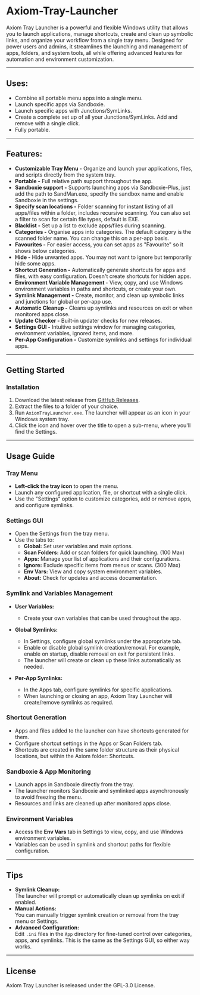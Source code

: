 # Axiom-Tray-Launcher
Axiom Tray Launcher is a powerful and flexible Windows utility that allows you to launch applications, manage shortcuts, create and clean up symbolic links, and organize your workflow from a single tray menu. Designed for power users and admins, it streamlines the launching and management of apps, folders, and system tools, all while offering advanced features for automation and environment customization.

---

## Uses:
- Combine all portable menu apps into a single menu.
- Launch specific apps via Sandboxie.
- Launch specific apps with Junctions/SymLinks.
- Create a complete set up of all your Junctions/SymLinks. Add and remove with a single click.
- Fully portable.

---

## Features:
- **Customizable Tray Menu -** Organize and launch your applications, files, and scripts directly from the system tray.
- **Portable -** Full relative path support throughout the app.
- **Sandboxie support -** Supports launching apps via Sandboxie-Plus, just add the path to SandMan.exe, specify the sandbox name and enable Sandboxie in the settings.
- **Specify scan locations -** Folder scanning for instant listing of all apps/files within a folder, includes recursive scanning. You can also set a filter to scan for certain file types, default is EXE.
- **Blacklist -** Set up a list to exclude apps/files during scanning.
- **Categories -** Organise apps into categories. The default category is the scanned folder name. You can change this on a per-app basis.
- **Favourites -** For easier access, you can set apps as "Favourite" so it shows below categories.
- **Hide -** Hide unwanted apps. You may not want to ignore but temporarily hide some apps.
- **Shortcut Generation -** Automatically generate shortcuts for apps and files, with easy configuration. Doesn't create shortcuts for hidden apps.
- **Environment Variable Management -** View, copy, and use Windows environment variables in paths and shortcuts, or create your own.
- **Symlink Management -** Create, monitor, and clean up symbolic links and junctions for global or per-app use.
- **Automatic Cleanup -** Cleans up symlinks and resources on exit or when monitored apps close.
- **Update Checker -** Built-in updater checks for new releases.
- **Settings GUI -** Intuitive settings window for managing categories, environment variables, ignored items, and more.
- **Per-App Configuration -** Customize symlinks and settings for individual apps.

---

## Getting Started

### Installation
1. Download the latest release from [GitHub Releases](https://github.com/sl2365/Axiom-Tray-Launcher/releases).
2. Extract the files to a folder of your choice.
3. Run `AxiomTrayLauncher.exe`. The launcher will appear as an icon in your Windows system tray.
4. Click the icon and hover over the title to open a sub-menu, where you'll find the Settings.

---

## Usage Guide

### Tray Menu

- **Left-click the tray icon** to open the menu.
- Launch any configured application, file, or shortcut with a single click.
- Use the "Settings" option to customize categories, add or remove apps, and configure symlinks.

### Settings GUI

- Open the Settings from the tray menu.
- Use the tabs to:
  - **Global:** Set user variables and main options.
  - **Scan Folders:** Add or scan folders for quick launching. (100 Max)
  - **Apps:** Manage your list of applications and their configurations.
  - **Ignore:** Exclude specific items from menus or scans. (300 Max)
  - **Env Vars:** View and copy system environment variables.
  - **About:** Check for updates and access documentation.

### Symlink and Variables Management

- **User Variables:**
  - Create your own variables that can be used throughout the app.

- **Global Symlinks:**  
  - In Settings, configure global symlinks under the appropriate tab.
  - Enable or disable global symlink creation/removal. For example, enable on startup, disable removal on exit for persistent links.
  - The launcher will create or clean up these links automatically as needed.

- **Per-App Symlinks:**  
  - In the Apps tab, configure symlinks for specific applications.
  - When launching or closing an app, Axiom Tray Launcher will create/remove symlinks as required.

### Shortcut Generation

- Apps and files added to the launcher can have shortcuts generated for them.
- Configure shortcut settings in the Apps or Scan Folders tab.
- Shortcuts are created in the same folder structure as their physical locations, but within the Axiom folder: Shortcuts.

### Sandboxie & App Monitoring

- Launch apps in Sandboxie directly from the tray.
- The launcher monitors Sandboxie and symlinked apps asynchronously to avoid freezing the menu.
- Resources and links are cleaned up after monitored apps close.

### Environment Variables

- Access the **Env Vars** tab in Settings to view, copy, and use Windows environment variables.
- Variables can be used in symlink and shortcut paths for flexible configuration.

---

## Tips

- **Symlink Cleanup:**  
  The launcher will prompt or automatically clean up symlinks on exit if enabled.
- **Manual Actions:**  
  You can manually trigger symlink creation or removal from the tray menu or Settings.
- **Advanced Configuration:**  
  Edit `.ini` files in the `App` directory for fine-tuned control over categories, apps, and symlinks. This is the same as the Settings GUI, so either way works.

---

## License

Axiom Tray Launcher is released under the GPL-3.0 License.
